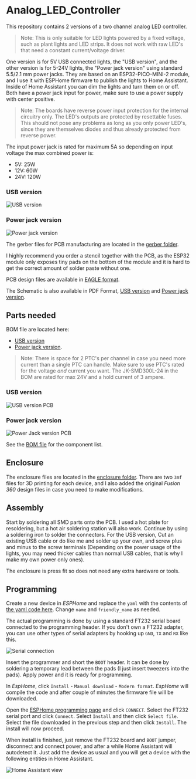 # Analog_LED_Controller

This repository contains 2 versions of a two channel analog LED controller. 

> Note: This is only suitable for LED lights powered by a fixed voltage, such as plant lights and LED strips. It does not work with raw LED's that need a constant current/voltage driver. 

One version is for 5V USB connected lights, the "USB version", and the other version is for 5-24V lights, the "Power jack version" using standard 5.5/2.1 mm power jacks. They are based on an ESP32-PICO-MINI-2 module, and I use it with ESPHome firmware to publish the lights to Home Assistant. Inside of Home Assistant you can dim the lights and turn them on or off. Both have a power jack input for power, make sure to use a power supply with center positive.

> Note: The boards have reverse power input protection for the internal circuitry only. The LED's outputs are protected by resettable fuses. This should not pose any problems as long as you only power LED's, since they are themselves diodes and thus already protected from reverse power.

The input power jack is rated for maximum 5A so depending on input voltage the max combined power is:
 - 5V: 25W
 - 12V: 60W
 - 24V: 120W

### USB version
![USB version](assets/IMG_2712.jpeg)

### Power jack version
![Power jack version](assets/IMG_2745.jpeg)

The gerber files for PCB manufacturing are located in the [gerber folder](gerber/).

I highly recommend you order a stencil together with the PCB, as the ESP32 module only exposes tiny pads on the bottom of the module and it is hard to get the correct amount of solder paste without one.

PCB design files are available in [EAGLE format](pcb/).

The Schematic is also available in PDF Format, [USB version](pcb/USB_Analog_Controller.pdf) and [Power jack version](pcb/USB_Analog_Controller%2024V.pdf).

## Parts needed

BOM file are located here: 
 - [USB version](pcb/USB_Analog_Controller.csv)
 - [Power jack version](pcb/USB_Analog_Controller%2024V.csv).

> Note: There is space for 2 PTC's per channel in case you need more current than a single PTC can handle. Make sure to use PTC's rated for the voltage _and_ current you want. The JK-SMD300L-24 in the BOM are rated for max 24V and a hold current of 3 ampere.

### USB version
![USB version PCB](assets/pcb5v.png)

### Power jack version
![Power Jack version PCB](assets/pcb24v.png)

See the [BOM file](pcb/LED_USB_Analog_Controller.csv) for the component list.

## Enclosure

The enclosure files are located in the [enclosure folder](enclosure/). There are two `3mf` files for 3D printing for each device, and I also added the original _Fusion 360_ design files in case you need to make modifications.

## Assembly

 Start by soldering all SMD parts onto the PCB. I used a hot plate for resoldering, but a hot air soldering station will also work. Continue by using a soldering iron to solder the connectors. For the USB version, Cut an existing USB cable or do like me and solder up your own, and screw plus and minus to the screw terminals (Depending on the power usage of the lights, you may need thicker cables than normal USB cables, that is why I make my own power only ones). 

The enclosure is press fit so does not need any extra hardware or tools.

## Programming

Create a new device in _ESPHome_ and replace the `yaml` with the contents of [the yaml code here](firmware/led1.yaml). Change `name` and `friendly_name` as needed.

The actual programming is done by using a standard FT232 serial board connected to the programming header. If you don't own a FT232 adapter, you can use other types of serial adapters by hooking up `GND`, `TX` and `RX` like this.

![Serial connection](assets/serialhookup.png)

Insert the programmer and short the `BOOT` header. It can be done by soldering a temporary lead between the pads (I just insert tweezers into the pads). Apply power and it is ready for programming.

In _EspHome_,  click `Install` - `Manual download` - `Modern format`. _EspHome_ will compile the code and after couple of minutes the firmware file will be downloaded. 

Open the [ESPHome programming page](https://web.esphome.io/) and click `CONNECT`. Select the FT232 serial port and click `Connect`. Select `Install` and then click `Select file`. Select the file downloaded in the previous step and then click `Install`. The install will now proceed.

When install is finished, just remove the FT232 board and `BOOT` jumper, disconnect and connect power, and after a while Home Assistant will autodetect it. Just add the device as usual and you will get a device with the following entities in Home Assistant. 

![Home Assistant view](assets/hadevice.png)


